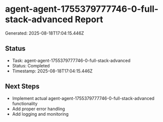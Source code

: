 # agent-agent-1755379777746-0-full-stack-advanced Report

Generated: 2025-08-18T17:04:15.446Z

## Status
- Task: agent-agent-1755379777746-0-full-stack-advanced
- Status: Completed
- Timestamp: 2025-08-18T17:04:15.446Z

## Next Steps
- Implement actual agent-agent-1755379777746-0-full-stack-advanced functionality
- Add proper error handling
- Add logging and monitoring
